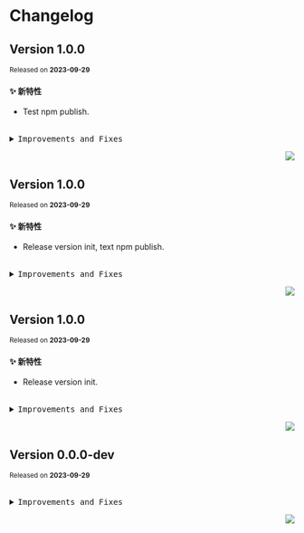 # Changelog

## Version&nbsp;1.0.0

<sup>Released on **2023-09-29**</sup>

#### ✨ 新特性

- Test npm publish.

<br/>

<details>
<summary><kbd>Improvements and Fixes</kbd></summary>

#### What's improved

- Test npm publish ([ba6cca0](https://github.com/eternallycyf/ims-template/commit/ba6cca0))

</details>

<div align="right">

[![](https://img.shields.io/badge/-BACK_TO_TOP-151515?style=flat-square)](#readme-top)

</div>

## Version&nbsp;1.0.0

<sup>Released on **2023-09-29**</sup>

#### ✨ 新特性

- Release version init, text npm publish.

<br/>

<details>
<summary><kbd>Improvements and Fixes</kbd></summary>

#### What's improved

- Release version init ([e411322](https://github.com/eternallycyf/ims-template/commit/e411322))
- Text npm publish ([71e5c00](https://github.com/eternallycyf/ims-template/commit/71e5c00))

</details>

<div align="right">

[![](https://img.shields.io/badge/-BACK_TO_TOP-151515?style=flat-square)](#readme-top)

</div>

## Version&nbsp;1.0.0

<sup>Released on **2023-09-29**</sup>

#### ✨ 新特性

- Release version init.

<br/>

<details>
<summary><kbd>Improvements and Fixes</kbd></summary>

#### What's improved

- Release version init ([e411322](https://github.com/eternallycyf/ims-template/commit/e411322))

</details>

<div align="right">

[![](https://img.shields.io/badge/-BACK_TO_TOP-151515?style=flat-square)](#readme-top)

</div>

## Version&nbsp;0.0.0-dev

<sup>Released on **2023-09-29**</sup>

<br/>

<details>
<summary><kbd>Improvements and Fixes</kbd></summary>

</details>

<div align="right">

[![](https://img.shields.io/badge/-BACK_TO_TOP-151515?style=flat-square)](#readme-top)

</div>

